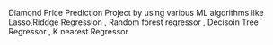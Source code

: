 Diamond Price Prediction Project by using various ML algorithms like Lasso,Riddge Regression , Random forest regressor , Decisoin Tree Regressor , K nearest Regressor
